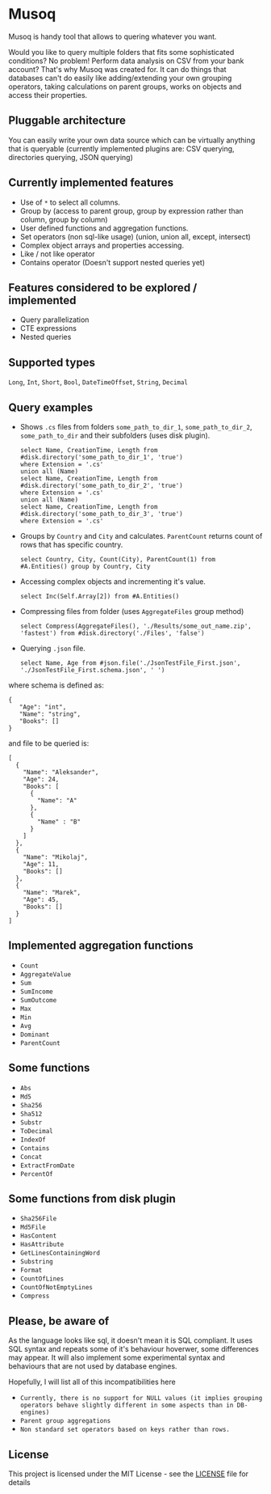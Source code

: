 # Musoq
Musoq is handy tool that allows to quering whatever you want.

Would you like to query multiple folders that fits some sophisticated conditions? No problem! Perform data analysis on CSV from your bank account? That's why Musoq was created for. It can do things that databases can't do easily like adding/extending your own grouping operators, taking calculations on parent groups, works on objects and access their properties.

## Pluggable architecture

You can easily write your own data source which can be virtually anything that is queryable (currently implemented plugins are: CSV querying, directories querying, JSON querying)

## Currently implemented features

- Use of `*` to select all columns.
- Group by (access to parent group, group by expression rather than column, group by column)
- User defined functions and aggregation functions.
- Set operators (non sql-like usage) (union, union all, except, intersect)
- Complex object arrays and properties accessing.
- Like / not like operator
- Contains operator (Doesn't support nested queries yet)

## Features considered to be explored / implemented

- Query parallelization
- CTE expressions
- Nested queries

## Supported types

`Long`, `Int`, `Short`, `Bool`, `DateTimeOffset`, `String`, `Decimal`

## Query examples

- Shows `.cs` files from folders `some_path_to_dir_1`, `some_path_to_dir_2`, `some_path_to_dir` and their subfolders (uses disk plugin).

      select Name, CreationTime, Length from #disk.directory('some_path_to_dir_1', 'true')
      where Extension = '.cs'    
      union all (Name)
      select Name, CreationTime, Length from #disk.directory('some_path_to_dir_2', 'true')
      where Extension = '.cs'
      union all (Name)
      select Name, CreationTime, Length from #disk.directory('some_path_to_dir_3', 'true')
      where Extension = '.cs'

- Groups by `Country` and `City` and calculates. `ParentCount` returns count of rows that has specific country.

      select Country, City, Count(City), ParentCount(1) from #A.Entities() group by Country, City
      
- Accessing complex objects and incrementing it's value.

      select Inc(Self.Array[2]) from #A.Entities()
      
- Compressing files from folder (uses `AggregateFiles` group method)

      select Compress(AggregateFiles(), './Results/some_out_name.zip', 'fastest') from #disk.directory('./Files', 'false')
     
- Querying `.json` file.

      select Name, Age from #json.file('./JsonTestFile_First.json', './JsonTestFile_First.schema.json', ' ')
     
where schema is defined as: 

    { 
       "Age": "int",
       "Name": "string",
       "Books": [] 
    }
    
and file to be queried is:

    [
      {
        "Name": "Aleksander",
        "Age": 24,
        "Books": [
          {
            "Name": "A"
          },
          {
            "Name" : "B" 
          }
        ]
      },
      {
        "Name": "Mikolaj",
        "Age": 11,
        "Books": []
      },
      {
        "Name": "Marek",
        "Age": 45,
        "Books": []
      }
    ]
      
## Implemented aggregation functions

- `Count`
- `AggregateValue`
- `Sum`
- `SumIncome`
- `SumOutcome`
- `Max`
- `Min`
- `Avg`
- `Dominant`
- `ParentCount`

## Some functions

- `Abs`
- `Md5`
- `Sha256`
- `Sha512`
- `Substr`
- `ToDecimal`
- `IndexOf`
- `Contains`
- `Concat`
- `ExtractFromDate`
- `PercentOf`

## Some functions from disk plugin

- `Sha256File`
- `Md5File`
- `HasContent`
- `HasAttribute`
- `GetLinesContainingWord`
- `Substring`
- `Format`
- `CountOfLines`
- `CountOfNotEmptyLines`
- `Compress`

## Please, be aware of

As the language looks like sql, it doesn't mean it is SQL compliant. It uses SQL syntax and repeats some of it's behaviour hoverwer, some differences may appear. It will also implement some experimental syntax and behaviours that are not used by database engines.

Hopefully, I will list all of this incompatibilities here

- `Currently, there is no support for NULL values (it implies grouping operators behave slightly different in some aspects than in DB-engines)`
- `Parent group aggregations`
- `Non standard set operators based on keys rather than rows.`

## License

This project is licensed under the MIT License - see the [LICENSE](LICENSE) file for details
